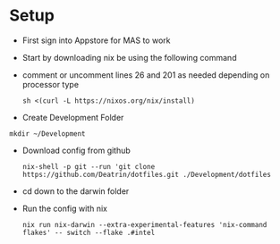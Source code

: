 # Setup

- First sign into Appstore for MAS to work
- Start by downloading nix be using the following command
- comment or uncomment lines 26 and 201 as needed depending on processor type

  ``` shell
  sh <(curl -L https://nixos.org/nix/install)
  ```

- Create Development Folder

``` shell
mkdir ~/Development
```

- Download config from github

  ``` shell
  nix-shell -p git --run 'git clone https://github.com/Deatrin/dotfiles.git ./Development/dotfiles
  ```

- cd down to the darwin folder
- Run the config with nix

  ``` shell
  nix run nix-darwin --extra-experimental-features 'nix-command flakes' -- switch --flake .#intel
  ```
